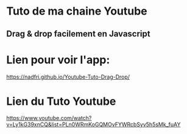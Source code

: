 # Tuto de ma chaine Youtube
## Drag & drop facilement en Javascript
# Lien pour voir l'app:
https://nadfri.github.io/Youtube-Tuto-Drag-Drop/
# Lien du Tuto Youtube
https://www.youtube.com/watch?v=Ly1kG39xnCQ&list=PLn0WRmKoGQMOvFYWRcbSyv5h5sMk_fuAY
